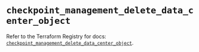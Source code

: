 # `checkpoint_management_delete_data_center_object`

Refer to the Terraform Registry for docs: [`checkpoint_management_delete_data_center_object`](https://registry.terraform.io/providers/checkpointsw/checkpoint/2.11.0/docs/resources/management_delete_data_center_object).
